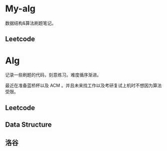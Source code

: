 # My-alg

数据结构&算法刷题笔记。

## Leetcode

# Alg

记录一些刷题的代码，刻意练习。难度循序渐进。

最近在准备蓝桥杯以及 ACM 。并且未来找工作以及考研复试上机时不想因为算法受限。

## Leetcode

## Data Structure

## 洛谷